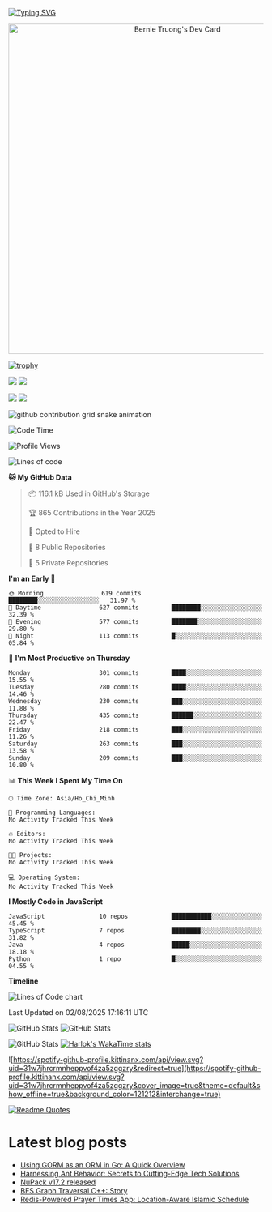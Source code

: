 [![Typing SVG](https://readme-typing-svg.demolab.com?font=Fira+Code&pause=1000&color=F37022&center=true&vCenter=true&random=true&width=435&lines=A+Senior+Student+at+FPT+University;A+Member+of+Japanese+Software+Club;A+Passionate+and+Curiosity+Developer)](https://git.io/typing-svg)

<div align="center">
   <a href="https://app.daily.dev/bernietruong">
      <img src="./devcard.png" width="652" alt="Bernie Truong's Dev Card"/>
   </a>
</div>

[![trophy](https://github-profile-trophy.vercel.app/?username=i-am-truong&theme=buddhism)](https://github.com/ryo-ma/github-profile-trophy)

![](https://raw.githubusercontent.com/i-am-truong/i-am-truong/master/generated/languages.svg#gh-dark-mode-only)
![](https://raw.githubusercontent.com/i-am-truong/i-am-truong/master/generated/overview.svg#gh-dark-mode-only)

![](https://raw.githubusercontent.com/i-am-truong/i-am-truong/master/generated/overview.svg#gh-light-mode-only)
![](https://raw.githubusercontent.com/i-am-truong/i-am-truong/master/generated/languages.svg#gh-light-mode-only)

<picture>
  <source
    media="(prefers-color-scheme: dark)"
    srcset="https://raw.githubusercontent.com/i-am-truong/i-am-truong/output/github-contribution-grid-snake-dark.svg"
  />
  <source
    media="(prefers-color-scheme: light)"
    srcset="https://raw.githubusercontent.com/i-am-truong/i-am-truong/output/github-contribution-grid-snake.svg"
  />
  <img
    alt="github contribution grid snake animation"
    src="https://raw.githubusercontent.com/i-am-truong/i-am-truong/output/github-contribution-grid-snake.svg"
  />
</picture>

<!--START_SECTION:waka-->
![Code Time](http://img.shields.io/badge/Code%20Time-14%20hrs%2031%20mins-blue)

![Profile Views](http://img.shields.io/badge/Profile%20Views-627-blue)

![Lines of code](https://img.shields.io/badge/From%20Hello%20World%20I%27ve%20Written-568.5%20thousand%20lines%20of%20code-blue)

**🐱 My GitHub Data** 

> 📦 116.1 kB Used in GitHub's Storage 
 > 
> 🏆 865 Contributions in the Year 2025
 > 
> 💼 Opted to Hire
 > 
> 📜 8 Public Repositories 
 > 
> 🔑 5 Private Repositories 
 > 
**I'm an Early 🐤** 

```text
🌞 Morning                619 commits         ████████░░░░░░░░░░░░░░░░░   31.97 % 
🌆 Daytime                627 commits         ████████░░░░░░░░░░░░░░░░░   32.39 % 
🌃 Evening                577 commits         ███████░░░░░░░░░░░░░░░░░░   29.80 % 
🌙 Night                  113 commits         █░░░░░░░░░░░░░░░░░░░░░░░░   05.84 % 
```
📅 **I'm Most Productive on Thursday** 

```text
Monday                   301 commits         ████░░░░░░░░░░░░░░░░░░░░░   15.55 % 
Tuesday                  280 commits         ████░░░░░░░░░░░░░░░░░░░░░   14.46 % 
Wednesday                230 commits         ███░░░░░░░░░░░░░░░░░░░░░░   11.88 % 
Thursday                 435 commits         ██████░░░░░░░░░░░░░░░░░░░   22.47 % 
Friday                   218 commits         ███░░░░░░░░░░░░░░░░░░░░░░   11.26 % 
Saturday                 263 commits         ███░░░░░░░░░░░░░░░░░░░░░░   13.58 % 
Sunday                   209 commits         ███░░░░░░░░░░░░░░░░░░░░░░   10.80 % 
```


📊 **This Week I Spent My Time On** 

```text
🕑︎ Time Zone: Asia/Ho_Chi_Minh

💬 Programming Languages: 
No Activity Tracked This Week

🔥 Editors: 
No Activity Tracked This Week

🐱‍💻 Projects: 
No Activity Tracked This Week

💻 Operating System: 
No Activity Tracked This Week
```

**I Mostly Code in JavaScript** 

```text
JavaScript               10 repos            ███████████░░░░░░░░░░░░░░   45.45 % 
TypeScript               7 repos             ████████░░░░░░░░░░░░░░░░░   31.82 % 
Java                     4 repos             █████░░░░░░░░░░░░░░░░░░░░   18.18 % 
Python                   1 repo              █░░░░░░░░░░░░░░░░░░░░░░░░   04.55 % 
```



**Timeline**

![Lines of Code chart](https://raw.githubusercontent.com/i-am-truong/i-am-truong/master/assets/bar_graph.png)


 Last Updated on 02/08/2025 17:16:11 UTC
<!--END_SECTION:waka-->

![GitHub Stats](https://github-readme-stats.vercel.app/api?username=i-am-truong&show=reviews,discussions_started,discussions_answered,prs_merged,prs_merged_percentage&theme=ambient_gradient&rank_icon=percentile&show_icons=true&include_all_commits=true&hide_border=true&count_private=true)
![GitHub Stats](https://streak-stats.demolab.com?user=i-am-truong&theme=ambient_gradient&hide_border=true)

![GitHub Stats](https://github-readme-stats.vercel.app/api/top-langs/?username=i-am-truong&theme=ambient_gradient&show_icons=true&hide_border=true&layout=compact)
[![Harlok's WakaTime stats](https://github-readme-stats.vercel.app/api/wakatime?username=iamtruong&theme=ambient_gradient&layout=compact&custom_title=Bernie%20Truong's%20WakaTime%20Stats)](https://github.com/anuraghazra/github-readme-stats)

![https://spotify-github-profile.kittinanx.com/api/view.svg?uid=31w7jhrcrmnheppvof4za5zggzry&redirect=true](https://spotify-github-profile.kittinanx.com/api/view.svg?uid=31w7jhrcrmnheppvof4za5zggzry&cover_image=true&theme=default&show_offline=true&background_color=121212&interchange=true)

[![Readme Quotes](https://quotes-github-readme.vercel.app/api?type=horizontal&theme=github_blue)](https://github.com/piyushsuthar/github-readme-quotes)


# Latest blog posts
<!-- BLOG-POST-LIST:START -->
- [Using GORM as an ORM in Go: A Quick Overview](https://dev.to/diogojlq/using-gorm-as-an-orm-in-go-a-quick-overview-1ja2)
- [Harnessing Ant Behavior: Secrets to Cutting-Edge Tech Solutions](https://dev.to/jay_all_day/harnessing-ant-behavior-secrets-to-cutting-edge-tech-solutions-30ed)
- [NuPack v17.2 released](https://dev.to/cnsharp/nupack-v172-released-1aep)
- [BFS Graph Traversal C++: Story](https://dev.to/harshm03/bfs-graph-traversal-c-story-3c5l)
- [Redis-Powered Prayer Times App: Location-Aware Islamic Schedule](https://dev.to/siswoyo/redis-powered-prayer-times-app-location-aware-islamic-schedule-5al)
<!-- BLOG-POST-LIST:END -->

<!-- START gadpp -->
